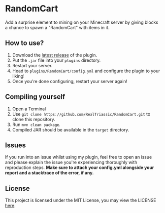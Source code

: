 # RandomCart
Add a surprise element to mining on your Minecraft server by giving blocks a chance to spawn a "RandomCart" with items in it.

## How to use?
1. Download the [latest release](https://github.com/RealTriassic/RandomCart/releases/latest) of the plugin.
2. Put the `.jar` file into your `plugins` directory.
3. Restart your server.
4. Head to `plugins/RandomCart/config.yml` and configure the plugin to your liking!
5. Once you're done configuring, restart your server again!

## Compiling yourself
1. Open a Terminal
2. Use `git clone https://github.com/RealTriassic/RandomCart.git` to clone this repository.
3. Run `mvn clean package`.
4. Compiled JAR should be available in the `target` directory.

## Issues
If you run into an issue whilst using my plugin, feel free to open an issue and please explain the issue you're experiencing thoroughly with reproduction steps.
**Make sure to attach your config.yml alongside your report and a stacktrace of the error, if any.**

## License
This project is licensed under the MIT License, you may view the LICENSE [here](https://github.com/RealTriassic/RandomCart/blob/master/LICENSE).

